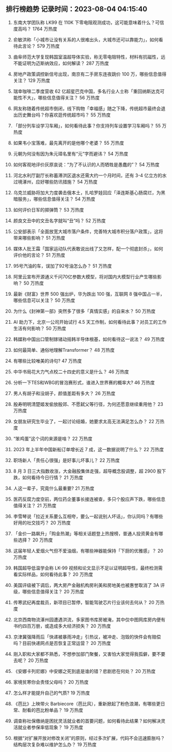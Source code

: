 
## 排行榜趋势 记录时间：2023-08-04 04:15:40
  
  1. 东南大学团队称 LK99 在 110K 下零电阻观测成功，这可能意味着什么？可信度高吗？ 1764 万热度
    
  2. 俞敏洪称「小城市让没有关系的人很难出头，大城市还可以靠能力」，如何看待此言论？ 579 万热度
    
  3. 曲阜师范大学复现韩国室温超导体实验，称无零电阻特性，材料有抗磁性，远不能证明为迈斯纳效应，如何解读？ 287 万热度
    
  4. 房地产政策调控新信号出现，南京有二手房东连夜跳价 100 万，哪些信息值得关注？ 129 万热度
    
  5. 瑞幸咖啡二季度营收 62 亿超星巴克中国，多名行业人士称「重回纳斯达克可能性不大」，哪些信息值得关注？ 56 万热度
    
  6. 网友称随着传统超市倒闭，线下购物「幸福感」随之下降，传统超市最终会退出历史舞台吗？你喜欢逛传统超市吗？ 55 万热度
    
  7. 「部分列车设学习车厢」，如何看待此事？你支持列车设置学习车厢吗？ 55 万热度
    
  8. 如果韦小宝落难，最先离开的是他哪个老婆？ 55 万热度
    
  9. 元朝为何没有因为朱元璋名里有“元”字而避讳？ 54 万热度
    
  10. 如何客观地评价灰原哀说：“为了不认识的人而牺牲是愚蠢的”？ 54 万热度
    
  11. 河北水利厅副厅长称蓄滞洪区退水还需大约一个月时间，还有 3-4 亿立方的水过境涿州，应好哪些防讯措施？ 54 万热度
    
  12. 乌克兰威胁将加大力度袭击俄本土，扎哈罗娃回应「泽连斯基心肠腐烂，为黑暗服务」，哪些信息值得关注？ 54 万热度
    
  13. 如何评价日军的掷弹筒？ 53 万热度
    
  14. 颜良文丑中的文丑名字就叫“丑”吗？ 52 万热度
    
  15. 公安部表示「全面放宽大城市落户条件，完善特大城市积分落户政策」，这将带来哪些影响？ 51 万热度
    
  16. 媒体人批王霜「国家运动队代表敢说出线了又怎样，配一个彻底封杀」，如何评价他的言论？ 51 万热度
    
  17. 95号汽油的车，误加了92号油怎么办？ 51 万热度
    
  18. 阿里云宣布开源通义千问70亿参数大模型，将对国内大模型行业产生哪些影响？ 50 万热度
    
  19. 最新《财富》世界 500 强出炉，华为跌出 100 强，互联网 8 强中国占一半，哪些信息可以关注？ 50 万热度
    
  20. 为什么《封神第一部》突然多了很多「真情实感」的自来水？ 50 万热度
    
  21. AI 助力下，北京一公司开始试行 4.5 天工作制，如何看待此事？对员工的工作生活有何影响？ 50 万热度
    
  22. 韩媒称中国出口管制镓锗动摇韩半导体根基，如何看待这一说法？ 49 万热度
    
  23. 如何最简单、通俗地理解Transformer？ 48 万热度
    
  24. 有哪些比较唯美的诗句? 47 万热度
    
  25. 中华书局花大力气点校二十四史的意义是什么？ 46 万热度
    
  26. 分析一下TES和WBG的冒泡赛形式，谁进入世界赛的概率大? 46 万热度
    
  27. 男人有胡子和没胡子，颜值差距有多大？ 26 万热度
    
  28. 殷寿明明清楚姬发偷放殷郊、不愿弑父等行径，为何还愿意继续重用他？ 23 万热度
    
  29. 女朋友研究生毕业了，一起讨论结婚，她要求太高无法满足怎么办？ 22 万热度
    
  30. “笨鸡蛋”这个词的来源是啥？ 22 万热度
    
  31. 2023 年上半年中国新船订单增长近 7 成，这一数据说明了什么？ 22 万热度
    
  32. 职场新人「责任心很强」是好事儿坏事儿？ 22 万热度
    
  33. 8 月 3 日三大指数收涨，大金融股集体走强，超导概念股调整，超 2900 股下跌，如何看待今日行情？ 21 万热度
    
  34. 人这一辈子，究竟什么最重要? 21 万热度
    
  35. 医药反腐力度空前，两位药企董事长接连被查，多只个股应声下跌，哪些信息值得关注？ 21 万热度
    
  36. 李雪琴说「拉近关系要么互相夸，要么一起说别人坏话」，你认同吗？有哪些好用的社交技巧？ 20 万热度
    
  37. 「金价一路飙升」「购金热潮」等相关话题登上热搜榜，普通人投资黄金有哪些选择？ 20 万热度
    
  38. 这届年轻人爱烟火气但不爱油烟，有哪些神器能保持「下厨的优雅感」？ 20 万热度
    
  39. 韩国超导低温学会称 LK-99 视频和论文显示不足以证明超导性，最终检测需看实际样品，如何看待此事？ 20 万热度
    
  40. 美国评级被下调后，两大房产金融机构房利美和房地美也被惠誉取消了 3A 评级，哪些信息值得关注？ 20 万热度
    
  41. 传寒武纪再度裁员，新项目已暂停，智能驾驶芯片行业该何去何从？ 20 万热度
    
  42. 北京西南物流涿州园遭遇洪流，多家图书库房被淹，其中仅中图网库房内便有书约四百万册，或造成多大经济损失？ 20 万热度
    
  43. 京津冀强降雨后「快递被暴雨冲走」引热议，被冲走、泡毁的快件会有赔偿吗？目前快递网点是否恢复正常运营？ 20 万热度
    
  44. 刚入职和大家都不熟悉，不想参加部门聚餐，又害怕大家觉得我孤僻，要不要去呢？ 20 万热度
    
  45. 《安娜卡列尼娜》中安娜之死到底是谁的错？悲剧悲在何处？ 20 万热度
    
  46. 家境贫寒你会责怪父母吗？ 20 万热度
    
  47. 怎么样才能提升自己的气质? 19 万热度
    
  48. 《芭比》上映带火 Barbiecore（芭比风），重新掀起了粉色浪潮，有哪些更日常、耐看的芭比粉单品？ 19 万热度
    
  49. 调查称社保缴纳是困扰灵活就业者的首要问题，如何看待此结果？如何解决灵活就业者参保率低现象？ 19 万热度
    
  50. 根据“对扩展开放对修改关闭”的原则，经过多次扩展，代码不会迅速膨胀吗？结构层次复杂难以维护怎么办？ 19 万热度
    